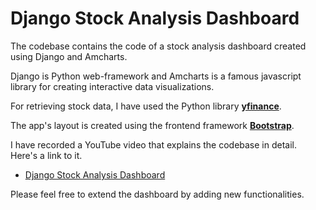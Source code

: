 # Django Stock Analysis Dashboard

The codebase contains the code of a stock analysis dashboard created using Django and Amcharts. 

Django is Python web-framework and Amcharts is a famous javascript library for creating interactive data visualizations.

For retrieving stock data, I have used the Python library **[yfinance](https://pypi.org/project/yfinance/)**.

The app's layout is created using the frontend framework **[Bootstrap](https://getbootstrap.com/)**.

I have recorded a YouTube video that explains the codebase in detail. Here's a link to it.

* [Django Stock Analysis Dashboard](https://www.youtube.com/@CoderzColumn)

Please feel free to extend the dashboard by adding new functionalities.
